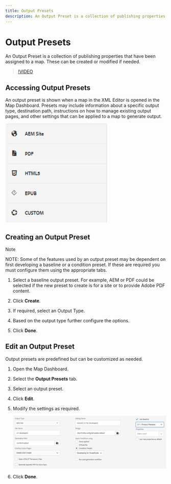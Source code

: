 ```yaml
---
title: Output Presets
description: An Output Preset is a collection of publishing properties that have been assigned to a map
---
```


# Output Presets

An Output Preset is a collection of publishing properties that have been assigned to a map. These can be created or modified if needed.

>[!VIDEO](https://video.tv.adobe.com/v/338989)

## Accessing Output Presets

An output preset is shown when a map in the XML Editor is opened in the Map Dashboard. Presets may include information about a specific output type, destination path, instructions on how to manage existing output pages, and other settings that can be applied to a map to generate output.

![Access-Output-Presets](images\access-output-presets.png)
 
## Creating an Output Preset

>[!NOTE]
>
>NOTE: Some of the features used by an output preset may be dependent on first developing a baseline or a condition preset. If these are required you must configure them using the appropriate tabs.

1. Select a baseline output preset. For example, AEM or PDF could be selected if the new preset to create is for a site or to provide Adobe PDF content.

2. Click **Create**.

3. If required, select an Output Type.

4. Based on the output type further configure the options.

5. Click **Done**.

## Edit an Output Preset

Output presets are predefined but can be customized as needed.

1. Open the Map Dashboard.

2. Select the **Output Presets** tab.

3. Select an output preset.

4. Click **Edit**.

5. Modify the settings as required.

    ![Edit-Output-Preset](images/edit-output-preset.png)
 
6. Click **Done**.
